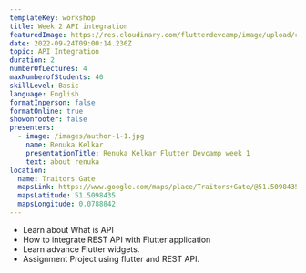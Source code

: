 ```yaml
---
templateKey: workshop
title: Week 2 API integration
featuredImage: https://res.cloudinary.com/flutterdevcamp/image/upload/c_scale,h_206,w_206/v1663745771/flutterdevcamp/mentors/mentor_banner_Saheb_Singh_jo87kx.jpg
date: 2022-09-24T09:00:14.236Z
topic: API Integration
duration: 2
numberOfLectures: 4
maxNumberofStudents: 40
skillLevel: Basic
language: English
formatInperson: false
formatOnline: true
showonfooter: false
presenters:
  - image: /images/author-1-1.jpg
    name: Renuka Kelkar
    presentationTitle: Renuka Kelkar Flutter Devcamp week 1
    text: about renuka
location:
  name: Traitors Gate
  mapsLink: https://www.google.com/maps/place/Traitors+Gate/@51.5098435,-0.0788842,19z/data=!4m5!3m4!1s0x4876030dd752a1c5:0x4a35f7c87ee9c96!8m2!3d51.5098435!4d-0.0784241
  mapsLatitude: 51.5098435
  mapsLongitude: 0.0788842
---
```

* Learn about What is API
* How to integrate REST API with Flutter application
* Learn advance Flutter widgets.
* Assignment Project using flutter and REST API.